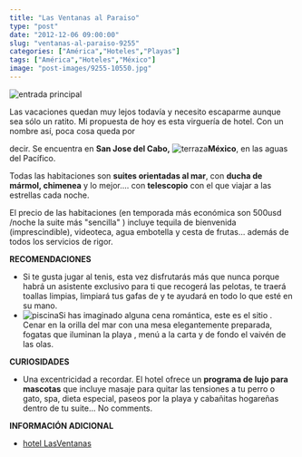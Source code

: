 ```yaml
---
title: "Las Ventanas al Paraiso"
type: "post"
date: "2012-12-06 09:00:00"
slug: "ventanas-al-paraiso-9255"
categories: ["América","Hoteles","Playas"]
tags: ["América","Hoteles","México"]
image: "post-images/9255-10550.jpg"
---
```


 ![entrada principal](post-images/9255-10550.jpg "entrada principal")

 Las vacaciones quedan muy lejos todavía y necesito escaparme aunque sea sólo un ratito. Mi propuesta de hoy es esta virguería de hotel. Con un nombre así, poca cosa queda por

 decir. Se encuentra en **San Jose del Cabo,** ![terraza](post-images/9255-10556.jpg "terraza")**México**, en las aguas del Pacífico.

 Todas las habitaciones son **suites orientadas al mar**, con **ducha de mármol, chimenea** y lo mejor.... con **telescopio** con el que viajar a las estrellas cada noche.

 El precio de las habitaciones (en temporada más económica son 500usd /noche la suite más "sencilla" ) incluye tequila de bienvenida (imprescindible), videoteca, agua embotella y cesta de frutas... además de todos los servicios de rigor.

 **RECOMENDACIONES**

- Si te gusta jugar al tenis, esta vez disfrutarás más que nunca porque habrá un asistente exclusivo para ti que recogerá las pelotas, te traerá toallas limpias, limpiará tus gafas de y te ayudará en todo lo que esté en su mano.
- ![piscina](post-images/9255-10555.jpg "piscina")Si has imaginado alguna cena romántica, este es el sitio . Cenar en la orilla del mar con una mesa elegantemente preparada, fogatas que iluminan la playa , menú a la carta y de fondo el vaivén de las olas.

 **CURIOSIDADES**

- Una excentricidad a recordar. El hotel ofrece un **programa de lujo para mascotas** que incluye masaje para quitar las tensiones a tu perro o gato, spa, dieta especial, paseos por la playa y cabañitas hogareñas dentro de tu suite... No comments.

 **INFORMACIÓN ADICIONAL**

- [hotel LasVentanas](http://www.lasventanas.com/gallery.cfm "http://www.lasventanas.com/gallery.cfm")